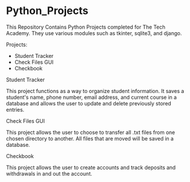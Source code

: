 # Python_Projects
This Repository Contains Python Projects completed for The Tech Academy. They use various modules such as tkinter, sqlite3, and django.

Projects:
<ul>
  <li> Student Tracker</li>
  <li> Check Files GUI </li>
  <li> Checkbook </li>
</ul>

Student Tracker<br>
  <p>This project functions as a way to organize student information. It saves a student's name, phone number, email address, and current course in a database and allows the user to update and delete previously stored entries.</p>
  
Check Files GUI<br>
  <p>This project allows the user to choose to transfer all .txt files from one chosen directory to another. All files that are moved will be saved in a database.</p>
  
Checkbook<br>
  <p>This project allows the user to create accounts and track deposits and withdrawals in and out the account.</p>
